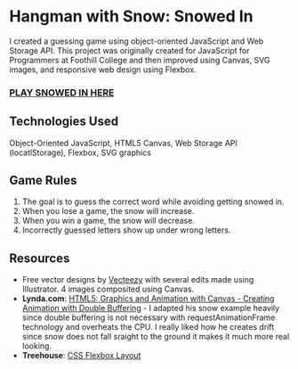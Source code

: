 # Hangman with Snow: Snowed In
I created a guessing game using object-oriented JavaScript and Web Storage API. This project was originally created for JavaScript for Programmers at Foothill College and then improved using Canvas, SVG images, and responsive web design using Flexbox.

### [**PLAY SNOWED IN HERE**](http://klammertime.github.io/Snowed-In/)

## Technologies Used
Object-Oriented JavaScript, HTML5 Canvas, Web Storage API (locatlStorage), Flexbox, SVG graphics 

## Game Rules
1. The goal is to guess the correct word while avoiding getting snowed in.
2. When you lose a game, the snow will increase.
3. When you win a game, the snow will decrease.
4. Incorrectly guessed letters show up under wrong letters. 

## Resources
* Free vector designs by [Vecteezy](http://www.vecteezy.com/vector-art/65953-landmark-vectors) with several edits made using Illustrator. 4 images composited using Canvas.
* **Lynda.com**: [HTML5: Graphics and Animation with Canvas - Creating Animation with Double Buffering](http://www.lynda.com/HTML-tutorials/Creating-animation-double-buffering/80782/85072-4.html) - I adapted his snow example heavily since double buffering is not necessary with requestAnimationFrame technology and overheats the CPU. I really liked how he creates drift since
snow does not fall sraight to the ground it makes it much more real looking.
* **Treehouse**: [CSS Flexbox Layout](https://teamtreehouse.com/library/css-flexbox-layout)





